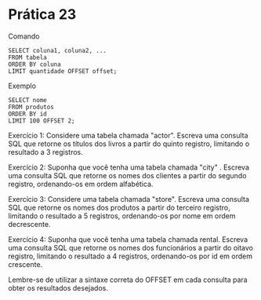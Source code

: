 # Prática 23


Comando

```
SELECT coluna1, coluna2, ...
FROM tabela
ORDER BY coluna
LIMIT quantidade OFFSET offset;
```


Exemplo

```
SELECT nome
FROM produtos
ORDER BY id
LIMIT 100 OFFSET 2;
```


Exercício 1:
Considere uma tabela chamada "actor". Escreva uma consulta SQL que retorne os títulos dos livros a partir do quinto registro, limitando o resultado a 3 registros.

Exercício 2:
Suponha que você tenha uma tabela chamada "city" . Escreva uma consulta SQL que retorne os nomes dos clientes a partir do segundo registro, ordenando-os em ordem alfabética.

Exercício 3:
Considere uma tabela chamada "store". Escreva uma consulta SQL que retorne os nomes dos produtos a partir do terceiro registro, limitando o resultado a 5 registros, ordenando-os por nome em ordem decrescente.

Exercício 4:
Suponha que você tenha uma tabela chamada rental. Escreva uma consulta SQL que retorne os nomes dos funcionários a partir do oitavo registro, limitando o resultado a 4 registros, ordenando-os por id em ordem crescente.

Lembre-se de utilizar a sintaxe correta do OFFSET em cada consulta para obter os resultados desejados.




